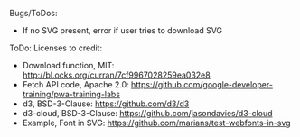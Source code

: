 Bugs/ToDos:

- If no SVG present, error if user tries to download SVG

ToDo: Licenses to credit:

- Download function, MIT: http://bl.ocks.org/curran/7cf9967028259ea032e8
- Fetch API code, Apache 2.0: https://github.com/google-developer-training/pwa-training-labs
- d3, BSD-3-Clause: https://github.com/d3/d3
- d3-cloud, BSD-3-Clause: https://github.com/jasondavies/d3-cloud
- Example, Font in SVG: https://github.com/marians/test-webfonts-in-svg
